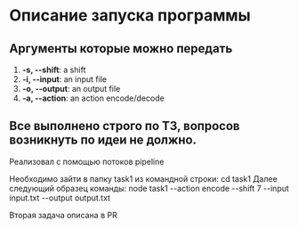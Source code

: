 # Описание запуска программы

## Аргументы которые можно передать

1.  **-s, --shift**: a shift
2.  **-i, --input**: an input file
3.  **-o, --output**: an output file
4.  **-a, --action**: an action encode/decode

## Все выполнено строго по ТЗ, вопросов возникнуть по идеи не должно.
Реализовал с помощью потоков pipeline

Необходимо зайти в папку task1 из командной строки:
cd task1 
Далее следующий образец команды: 
node task1 --action encode --shift 7 --input input.txt --output output.txt

Вторая задача описана в PR
